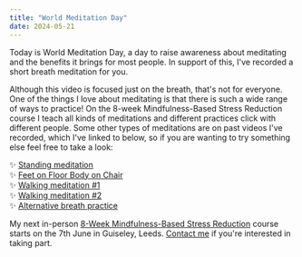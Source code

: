 ```yaml
---
title: "World Meditation Day"
date: 2024-05-21
---
```

Today is World Meditation Day, a day to raise awareness about meditating and the benefits it brings for most people. In support of this, I've recorded a short breath meditation for you.  
  
Although this video is focused just on the breath, that's not for everyone. One of the things I love about meditating is that there is such a wide range of ways to practice! On the 8-week Mindfulness-Based Stress Reduction course I teach all kinds of meditations and different practices click with different people. Some other types of meditations are on past videos I've recorded, which I've linked to below, so if you are wanting to try something else feel free to take a look:  
  
✨ [Standing meditation](/blogs/standing-meditation-and-the-benefits-of-it)  
✨ [Feet on Floor Body on Chair](/blogs/feet-on-floor-body-on-chair)  
✨ [Walking meditation #1](/blogs/guided-mindful-walking-meditation)  
✨ [Walking meditation #2](/blogs/video-mindful-walking-in-the-woods)  
✨ [Alternative breath practice](/blogs/mindfulness-of-breathing)  
  
My next in-person [8-Week Mindfulness-Based Stress Reduction](/courses) course starts on the 7th June in Guiseley, Leeds. [Contact me](/contact) if you're interested in taking part.